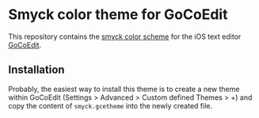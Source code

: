 # Smyck color theme for GoCoEdit

This repository contains the [smyck color
scheme](http://color.smyck.org/) for the iOS text editor
[GoCoEdit](http://gocoedit.com/).

## Installation

Probably, the easiest way to install this theme is to create a new theme
within GoCoEdit (Settings > Advanced > Custom defined Themes > +) and
copy the content of `smyck.gcetheme` into the newly created file.
